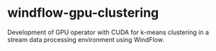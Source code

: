 # windflow-gpu-clustering
Development of GPU operator with CUDA for k-means clustering in a stream data processing environment using WindFlow.
